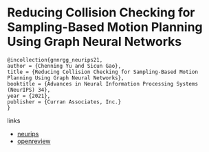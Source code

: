 # Reducing Collision Checking for Sampling-Based Motion Planning Using Graph Neural Networks

```
@incollection{gnnrgg_neurips21,
author = {Chenning Yu and Sicun Gao},
title = {Reducing Collision Checking for Sampling-Based Motion Planning Using Graph Neural Networks},
booktitle = {Advances in Neural Information Processing Systems (NeurIPS) 34},
year = {2021},
publisher = {Curran Associates, Inc.}
}
```

links
- [neurips](https://neurips.cc/Conferences/2021/ScheduleMultitrack?event=28234)
- [openreview](https://openreview.net/forum?id=DYpstddnfN)
